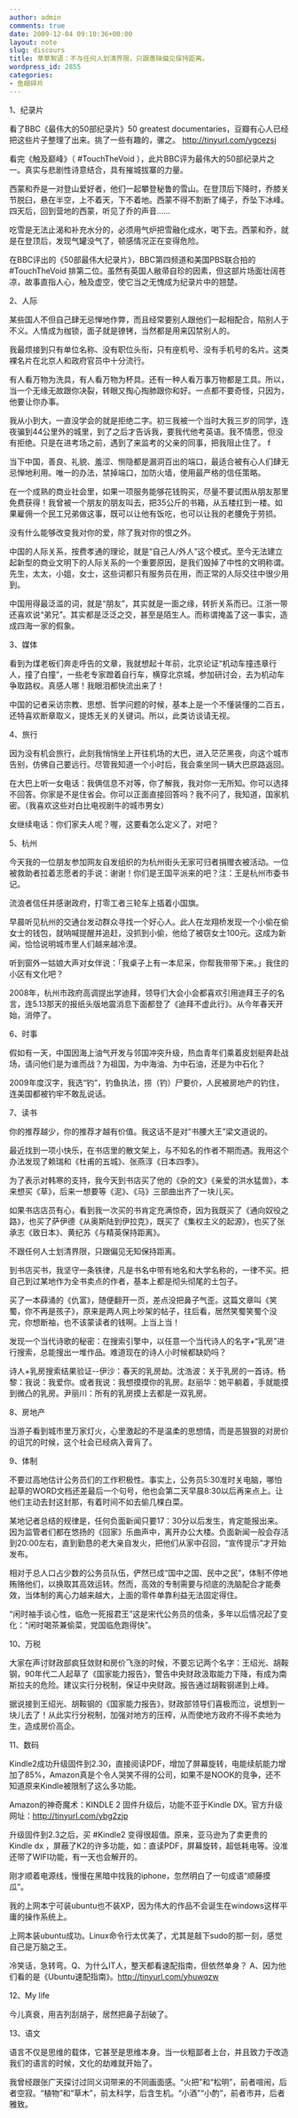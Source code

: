 ```yaml
---
author: admin
comments: true
date: 2009-12-04 09:10:36+00:00
layout: note
slug: discours
title: 草草絮语：不与任何人划清界限，只跟愚昧偏见保持距离。
wordpress_id: 2855
categories:
- 鱼眼碎片
---
```


1、纪录片

看了BBC《最伟大的50部纪录片》50 greatest documentaries，豆瓣有心人已经把这些片子整理了出来。挑了一些有趣的，骡之。 http://tinyurl.com/ygcezsj

看完《触及巅峰》（ #TouchTheVoid ），此片BBC评为最伟大的50部纪录片之一。真实与悲剧性诗意结合，具有摧城拔寨的力量。

西蒙和乔是一对登山爱好者，他们一起攀登秘鲁的雪山。在登顶后下降时，乔膝关节脱臼，悬在半空，上不着天，下不着地。西蒙不得不割断了绳子，乔坠下冰峰。四天后，回到营地的西蒙，听见了乔的声音……

吃雪是无法止渴和补充水分的，必须用气炉把雪融化成水，喝下去。西蒙和乔，就是在登顶后，发现气罐没气了，顿感情况正在变得危险。 

在BBC评出的《50部最伟大纪录片》，BBC第四频道和美国PBS联合拍的 #TouchTheVoid 排第二位。虽然有英国人敝帚自珍的因素，但这部片场面壮阔苍凉，故事直指人心，触及虚空，使它当之无愧成为纪录片中的翘楚。

2、人际

某些国人不但自己肆无忌惮地作弊，而且经常要别人跟他们一起相配合，陷别人于不义。人情成为枷锁，面子就是镣铐，当然都是用来囚禁别人的。

我最烦接到只有单位名称、没有职位头衔，只有座机号、没有手机号的名片。这类裸名片在北京人和政府官员中十分流行。

有人看万物为洗具，有人看万物为杯具。还有一种人看万事万物都是工具。所以，当一个无缘无故跟你决裂，转眼又掏心掏肺跟你和好。一点都不要奇怪，只因为，他要让你办事。

我从小到大，一直没学会的就是拒绝二字。初三我被一个当时大我三岁的同学，连夜骗到44公里外的城里，到了之后才告诉我，要我代他考英语。我不情愿，但没有拒绝。只是在进考场之前，遇到了来监考的父亲的同事，把我阻止住了。  f

当下中国，善良、礼貌、羞涩、恻隐都是漏洞百出的端口，最适合被有心人们肆无忌惮地利用。唯一的办法，禁掉端口，加防火墙，使用最严格的信任策略。

在一个成熟的商业社会里，如果一项服务能够花钱购买，尽量不要试图从朋友那里免费获得！我曾被一个朋友的朋友叫去，把35公斤的书箱，从五楼扛到一楼。如果雇佣一个民工兄弟做这事，既可以让他有饭吃，也可以让我的老腰免于劳损。

没有什么能够改变我对你的爱，除了我对你的恨之外。

中国的人际关系，按费孝通的理论，就是“自己人/外人”这个模式。至今无法建立起新型的商业文明下的人际关系的一个重要原因，是我们毁掉了中性的文明称谓。先生，太太，小姐，女士，这些词都只有服务员在用，而正常的人际交往中很少用到。

中国用得最泛滥的词，就是“朋友”，其实就是一面之缘，转折关系而已。江浙一带还喜欢说“弟兄”。其实都是泛泛之交，甚至是陌生人。而称谓掩盖了这一事实，造成四海一家的假象。 

3、媒体

看到为煤老板们奔走呼告的文章，我就想起十年前，北京论证“机动车撞违章行人，撞了白撞”，一些老专家蹬着自行车，横穿北京城，参加研讨会，去为机动车争取路权。真感人哪！我眼泪都快流出来了！  

中国的记者采访宗教、思想、哲学问题的时候，基本上是一个不懂装懂的二百五，还特喜欢断章取义，提炼无关的关键词。所以，此类访谈请无视。 

4、旅行

因为没有机会旅行，此刻我悄悄坐上开往机场的大巴，进入茫茫黑夜，向这个城市告别，仿佛自己要远行。尽管我知道一个小时后，我会乘坐同一辆大巴原路返回。

在大巴上听一女电话：我俩信息不对等，你了解我，我对你一无所知。你可以选择不回答。你家是不是住省会。你可以正面直接回答吗？我不问了，我知道，国家机密。（我喜欢这些对白比电视剧牛的城市男女）

女继续电话：你们家夫人呢？喔，这要看怎么定义了，对吧？

5、杭州

今天我的一位朋友参加网友自发组织的为杭州街头无家可归者捐赠衣被活动。一位被救助者拉着志愿者的手说：谢谢！你们是王国平派来的吧？注：王是杭州市委书记。

流浪者信任并感谢政府，打零工者三轮车上插着小国旗。  

早晨听见杭州的交通台发动群众寻找一个好心人。此人在龙翔桥发现一个小偷在偷女士的钱包，就呐喊提醒并追赶，没抓到小偷，他给了被窃女士100元。这成为新闻，恰恰说明城市里人们越来越冷漠。

听到窗外一姑娘大声对女伴说：「我桌子上有一本尼采，你帮我带带下来。」我住的小区有文化吧？

2008年，杭州市政府高调提出学迪拜，领导们大会小会都喜欢引用迪拜王子的名言，连5.13那天的报纸头版地震消息下面都登了《迪拜不虚此行》。从今年春天开始，消停了。

6、时事

假如有一天，中国因海上油气开发与邻国冲突升级，热血青年们乘着皮划艇奔赴战场，请问他们是为谁而战？为祖国，为中海油、为中石油，还是为中石化？ 

2009年度汉字，我选“钓”，钓鱼执法，捞（钓）尸要价，人民被房地产的钓住，连美国都被钓牢不敢乱说话。

7、读书

你的推荐越少，你的推荐才越有价值。我这话不是对“书腰大王”梁文道说的。

最近找到一项小快乐，在书店里的散文架上，与不知名的作者不期而遇。我用这个办法发现了赖瑞和《杜甫的五城》、张燕淳《日本四季》。

为了表示对韩寒的支持，我今天到书店买了他的《杂的文》《亲爱的洪水猛兽》，本来想买《草》，后来一想要等《泥》、《马》三部曲出齐了一块儿买。

如果书店店员有心，看到我一次买的书肯定充满惊奇，因为我既买了《通向奴役之路》，也买了萨伊德《从奥斯陆到伊拉克》，既买了《集权主义的起源》，也买了张承志《致日本》、黄纪苏《与精英保持距离》。

不跟任何人士划清界限，只跟偏见无知保持距离。

到书店买书，我坚守一条铁律，凡是书名中带有地名和大学名称的，一律不买。把自己到过某地作为全书卖点的作者，基本上都是彻头彻尾的土包子。

买了一本薛涌的《仇富》，随便翻开一页，差点没把鼻子气歪。这篇文章叫《笑蜀，你不再是孩子》，原来是两人网上吵架的帖子，往后看，居然笑蜀笑蜀个没完，你想断袖，也不该蒙读者的钱啊。上当上当！

发现一个当代诗歌的秘密：在搜索引擎中，以任意一个当代诗人的名字+“乳房”进行搜索，总能搜出一堆作品。难道现在的诗人小时候都缺奶吗？

诗人+乳房搜索结果验证--伊沙：春天的乳房劫。沈浩波：关于乳房的一首诗。杨黎：我说：我爱你。或者我说：我想摸摸你的乳房。赵丽华：她平躺着，手就能摸到微凸的乳房。尹丽川：所有的乳房摸上去都是一双乳房。

8、房地产

当游子看到城市里万家灯火，心里激起的不是温柔的思想情，而是恶狠狠的对房价的诅咒的时候，这个社会已经病入膏肓了。  

9、体制

不要过高地估计公务员们的工作积极性。事实上，公务员5:30准时关电脑，哪怕起草的WORD文档还差最后一个句号，他也会第二天早晨8:30以后再来点上。让他们主动去封这封那，有着时间不如去偷几棵白菜。

某地记者总结的规律是，任何负面新闻只要17：30分以后发生，肯定能报出来。因为监管者们都在悠扬的《回家》乐曲声中，离开办公大楼。负面新闻一般会存活到20:00左右，直到勤恳的老大亲自发火，把他们从家中召回，“宣传提示”才开始发布。

相对于总人口占少数的公务员队伍，俨然已成“国中之国、民中之民”，体制不停地贿赂他们，以换取其高效运转。然而，高效的专制需要与彻底的洗脑配合才能奏效，当体制的离心力越来越大，上面的零件单靠利益无法固定得住。

“闲时袖手谈心性，临危一死报君王”这是宋代公务员的信条，多年以后情况起了变化：“闲时喝茶兼偷菜，党国临危跑得快”。 

10、万税

大家在声讨财政部疯狂敛财和房价飞涨的时候，不要忘记两个名字：王绍光、胡鞍钢，90年代二人起草了《国家能力报告》，警告中央财政汲取能力下降，有成为南斯拉夫的危险。建议实行分税制，保证中央财政。报告通过胡鞍钢递到上峰。

据说接到王绍光、胡鞍钢的《国家能力报告》，财政部领导们喜极而泣，说想到一块儿去了！从此实行分税制，加强对地方的压榨，从而使地方政府不得不卖地为生，造成房价高企。 

11、数码

Kindle2成功升级固件到2.30，直接阅读PDF，增加了屏幕旋转，电能续航能力增加了85%，Amazon真是个令人哭笑不得的公司，如果不是NOOK的竞争，还不知道原来Kindle被限制了这么多功能。 

Amazon的神奇魔术：KINDLE 2 固件升级后，功能不亚于Kindle DX。官方升级网址：http://tinyurl.com/ybg2zjp 

升级固件到2.3之后，买 #Kindle2 变得很超值。原来，亚马逊为了卖更贵的 Kindle dx ，屏蔽了K2的许多功能，如：直读PDF，屏幕旋转，超低耗电等。没准还带了WIFI功能，有一天也会解开的。

刚才顺着电源线，慢慢在黑暗中找我的iphone，忽然明白了一句成语“顺藤摸瓜”。

我的上网本宁可装ubuntu也不装XP，因为伟大的作品不会诞生在windows这样平庸的操作系统上。

上网本装ubuntu成功。Linux命令行太优美了，尤其是敲下sudo的那一刻，感觉自己是万脑之王。

冷笑话，急转弯。Q、为什么IT人，整天都看速配指南，但依然单身？ A、因为他们看的是《Ubuntu速配指南》。http://tinyurl.com/yhuwqzw  

12、My life

今儿真衰，用吉列刮胡子，居然把鼻子刮破了。

13、语文

语言不仅是思维的载体，它甚至是思维本身。当一伙粗鄙者上台，并且致力于改造我们的语言的时候，文化的劫难就开始了。

我曾经跟张广天探讨过同义词带来的不同画面感。“火把”和“松明”，前者喧闹，后者空寂。“植物”和“草木”，前太科学，后含生机。“小酒”“小酌”，前者市井，后者雅致。
